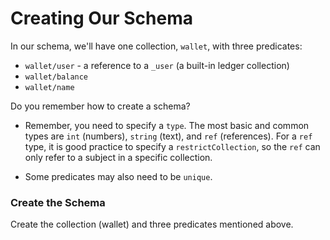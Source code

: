 # Creating Our Schema

In our schema, we'll have one collection, `wallet`, with three predicates:

- `wallet/user` - a reference to a `_user` (a built-in ledger collection)
- `wallet/balance`
- `wallet/name`

Do you remember how to create a schema?

- Remember, you need to specify a `type`. The most basic and common types are `int` (numbers), `string` (text), and `ref` (references). For a `ref` type, it is good practice to specify a `restrictCollection`, so the `ref` can only refer to a subject in a specific collection.

- Some predicates may also need to be `unique`.

<div class="challenge">
    <h3>Create the Schema</h3>
    <p>
        Create the collection (wallet) and three predicates mentioned above.
    </p>
</div>
